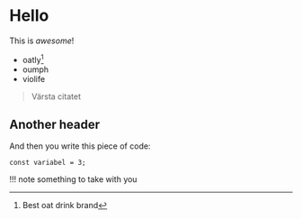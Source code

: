 # Hello

This is _awesome_!

- oatly[^1]
- oumph
- violife

> Värsta citatet

## Another header

And then you write this piece of code:

```
const variabel = 3;
```

!!! note
something to take with you

[^1]: Best oat drink brand
